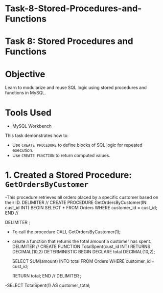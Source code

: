 # Task-8-Stored-Procedures-and-Functions

# Task 8: Stored Procedures and Functions

# Objective
Learn to modularize and reuse SQL logic using stored procedures and functions in MySQL.

# Tools Used
- MySQL Workbench

This task demonstrates how to:
- Use `CREATE PROCEDURE` to define blocks of SQL logic for repeated execution.
- Use `CREATE FUNCTION` to return computed values.

# 1. Created a Stored Procedure: `GetOrdersByCustomer`
-This procedure retrieves all orders placed by a specific customer based on their ID.
DELIMITER //
CREATE PROCEDURE GetOrdersByCustomer(IN cust_id INT)
BEGIN
    SELECT * FROM Orders
    WHERE customer_id = cust_id;
END //

DELIMITER ;

- To call the procedure
  CALL GetOrdersByCustomer(1);

- create a function that returns the total amount a customer has spent.
DELIMITER //
CREATE FUNCTION TotalSpent(cust_id INT)
RETURNS DECIMAL(10,2)
DETERMINISTIC
BEGIN
    DECLARE total DECIMAL(10,2);
    
    SELECT SUM(amount) INTO total
    FROM Orders
    WHERE customer_id = cust_id;

    RETURN total;
END //
DELIMITER ;

-SELECT TotalSpent(1) AS customer_total;

